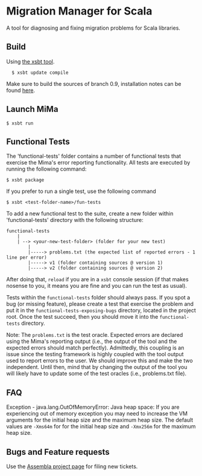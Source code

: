 Migration Manager for Scala
==============

A tool for diagnosing and fixing migration problems for Scala libraries.

Build
-------

Using [the xsbt tool][xsbt]. 

      $ xsbt update compile


Make sure to build the sources of branch 0.9, installation notes can be found [here][xsbt].

[xsbt]: https://github.com/harrah/xsbt/tree/0.9


Launch MiMa
-------

	$ xsbt run


Functional Tests
-------

The 'functional-tests' folder contains a number of functional tests that exercise the Mima's error reporting functionality. All tests are executed by running the following command:

	$ xsbt package

If you prefer to run a single test, use the following command

	$ xsbt <test-folder-name>/fun-tests

To add a new functional test to the suite, create a new folder within 'functional-tests' directory with the following structure:

	functional-tests
	    |
	    | --> <your-new-test-folder> (folder for your new test)
			|
			|-----> problems.txt (the expected list of reported errors - 1 line per error)
			|-----> v1 (folder containing sources @ version 1)
			|-----> v2 (folder containing sources @ version 2)

After doing that, `reload` if you are in a `xsbt` console session (if that makes nosense to you, it means you are fine and you can run the test as usual).

Tests within the `functional-tests` folder should always pass. If you spot a bug (or missing feature), please create a test that exercise the problem and put it in the `functional-tests-exposing-bugs` directory, located in the project root. Once the test succeed, then you should move it into the `functional-tests` directory.

Note: The `problems.txt` is the test oracle. Expected errors are declared using the Mima's reporting output (i.e., the output of the tool and the expected errors should match perfectly). Admittedly, this coupling is an issue since the testing framework is highly coupled with the tool output used to report errors to the user. We should improve this and make the two independent. Until then, mind that by changing the output of the tool you will likely have to update some of the test oracles (i.e., problems.txt file).

FAQ
-------

Exception - java.lang.OutOfMemoryError: Java heap space: If you are experiencing out of memory exception you may need to increase the VM arguments for the initial heap size and the maximum heap size. The default values are `-Xms64m` for for the initial heap size and `-Xmx256m` for the maximum heap size.

Bugs and Feature requests
-------

Use the [Assembla project page][mima-assembla] for filing new tickets.

[mima-assembla]: https://www.assembla.com/spaces/mima/tickets
